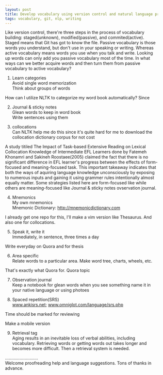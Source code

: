 ```yaml
---   
layout: post   
title: Develop vocabulary using version control and natural language processing    
tags: vocabulary, git, nlp, writing   
---   
```

   
Like version control, there're three steps in the process of vocabulary building: staged(unknown), modified(passive), and commited(active). Staged means that Git has got to know the file. Passive vocabulary is those words you understand, but don't use in your speaking or writing. Whereas active vocabulary means words you use when you talk and write. Looking up words can only add you passive vocabulary most of the time. In what ways can we better acquire words and then turn them from passive vocabulary to active vocabulary?    
   
1. Learn categories     
    Avoid single word memorization     
    Think about groups of words     
   
How can I utilize NLTK to categorize my word book automatically? Since    
   
2. Journal & sticky notes     
    Glean words to keep in word book     
    Write sentences using them   
   
3. collocations   
    Can NLTK help me do this since it's quite hard for me to download the collocation dictionary corpus for not cost   
   
A study titiled The Impact of Task-based Extensive Reading on Lexical Collocation Knowledge of Intermediate EFL Learners done by Fatemeh Khonamri and Sakineh Roostaee(2005) claimed the fact that there is no significant difference in EFL learner's progress between the effects of form-focused and meaning-focused task. This important takeaway indicates that both the ways of aquiring language knowledge unconsciously by exposing to numerous inputs and gaining it using grammer rules intentionally almost equally matter. Some strategies listed here are form-focused like  while others are meaning-focused like Journal & sticky notes ovservation journal.

4. Mnemonics   
    My own mnemonics   
    Mnemonic Dictionary: http://mnemonicdictionary.com   
   
I already get one repo for this, I'll make a vim version like Thesaurus. And also one for collocations.   
   
5. Speak it, write it   
    Immediately, in sentence, three times a day   
   
Write everyday on Quora and for thesis   
   
6. Area specific   
    Relate words to a particular area. Make word tree, charts, wheels, etc.   
   
That's exactly what Quora for. Quora topic   
   
7. Observation journal   
    Keep a notebook for glean words when you see something name it in your native language or using photoes   
   
8. Spaced repetition(SRS)   
    www.ankisrs.net; www.omniglot.com/language/srs.php   
   
Time should be marked for reviewing   
   
Make a mobile version   
   
9. Retrieval tag  
Aging results in an inevitable loss of verbal abilities, including vocabulary. Retrieving words or getting words out takes longer and becomes more difficult. Then a retrieval system is needed.

...........................        
Welcome proofreading help and language suggestions. Tons of thanks in advance.   
   
